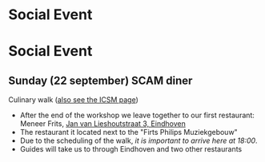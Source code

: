 # Social Event
# Social Event

## Sunday (22 september) SCAM diner
Culinary walk ([also see the ICSM page](http://icsm2013.tue.nl/Venue/SocialEvents/index.html))

  - After the end of the workshop we leave together to our first restaurant: Meneer Frits, [Jan van Lieshoutstraat 3, Eindhoven](https://www.google.nl/maps?q=Meneer+Frits&t=m&z=16&iwloc=A)
  - The restaurant it located next to the "Firts Philips Muziekgebouw"
  - Due to the scheduling of the walk, _it is important to arrive here at 18:00_.
  - Guides will take us to through Eindhoven and two other restaurants
